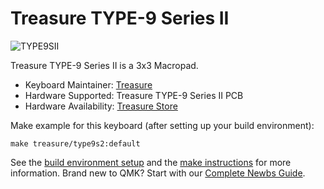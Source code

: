 # Treasure TYPE-9 Series II

![TYPE9SII](https://i.imgur.com/lohJ0Da.png?1)

Treasure TYPE-9 Series II is a 3x3 Macropad.

* Keyboard Maintainer: [Treasure](https://github.com/TreasureTreasure)    
* Hardware Supported: Treasure TYPE-9 Series II PCB    
* Hardware Availability: [Treasure Store](http://treasuretypes.com)    

Make example for this keyboard (after setting up your build environment):

    make treasure/type9s2:default

See the [build environment setup](https://docs.qmk.fm/#/getting_started_build_tools) and the [make instructions](https://docs.qmk.fm/#/getting_started_make_guide) for more information. Brand new to QMK? Start with our [Complete Newbs Guide](https://docs.qmk.fm/#/newbs).
